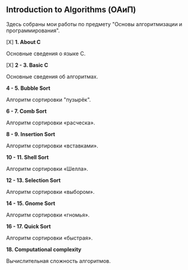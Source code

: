 ## Introduction to Algorithms (ОАиП)

Здесь собраны мои работы по предмету "Основы алгоритмизации и программирования". 

[X] **1. About C**

Основные сведения о языке С.


[X] **2 - 3. Basic C**

Основные сведения об алгоритмах.


**4 - 5. Bubble Sort**

Алгоритм сортировки "пузырёк".


**6 - 7. Comb Sort**

Алгоритм сортировки «расческа».


**8 - 9. Insertion Sort**

Алгоритм сортировки «вставками».


**10 - 11. Shell Sort** 

Алгоритм сортировки «Шелла».


 **12 - 13. Selection Sort**
 
Алгоритм сортировки «выбором».


**14 - 15. Gnome Sort**

Алгоритм сортировки «гномья».


**16 - 17. Quick Sort**

Алгоритм сортировки «быстрая».


**18. Computational complexity**

Вычислительная сложность алгоритмов.
